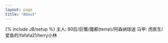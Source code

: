 ```yaml
---
layout: page
title: "About"
---
```

{% include JB/setup %}
主人:  80后/巨蟹/魔都(temp)/阿森纳球迷
马甲:  虎医生/爱鱼的/fafafa21/terry小林
